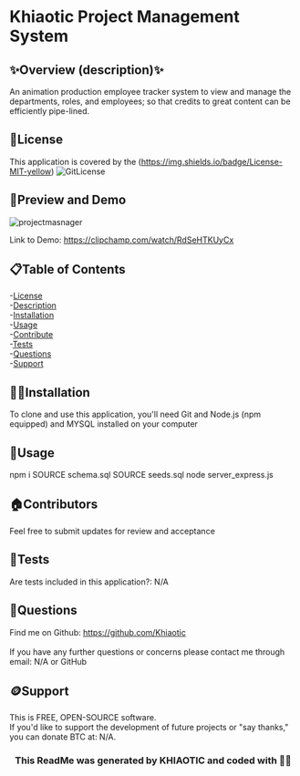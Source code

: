 # Khiaotic Project Management System
## ✨Overview (description)✨
An animation production employee tracker  system  to view and manage the departments, roles, and employees; so that credits to great content can be efficiently pipe-lined. 
<h3 align="center"></h3>

## 🪪License
This application is covered by the (https://img.shields.io/badge/License-MIT-yellow)
![GitLicense](https://img.shields.io/badge/License-MIT-yellow)

## 👀Preview and Demo
 ![projectmasnager](https://user-images.githubusercontent.com/112679225/221071350-545f2d6f-2c27-43d5-936a-215f2af2264c.jpg)

Link to Demo: https://clipchamp.com/watch/RdSeHTKUyCx


## 📋Table of Contents
-[License](#🪪License) <br />
-[Description](#✨Overview) <br />
-[Installation](#💢📃Installation) <br />
-[Usage](#🧰Usage) <br />
-[Contribute](#🏠Contributors) <br />
-[Tests](#🧪Tests) <br />
-[Questions](#🤔Questions) <br />
-[Support](#🪙Support) <br />


## 💢📃Installation
To clone and use this application, you'll need Git and Node.js (npm equipped) and MYSQL installed on your computer


## 🧰Usage
npm i
SOURCE schema.sql
SOURCE seeds.sql
node server_express.js

## 🏠Contributors
Feel free to submit updates for review and acceptance

## 🧪Tests
Are tests included in this application?: N/A


## 🤔Questions
Find me on Github: https://github.com/Khiaotic <br />
<br />
If you have any further questions or concerns please contact me through email: N/A or GitHub

## 🪙Support
This is FREE, OPEN-SOURCE software. <br />
If you'd like to support the development of future projects or "say thanks," you can donate BTC at: N/A.


<h3 align="center">This ReadMe was generated by KHIAOTIC and coded with 🌈💖</h3>
